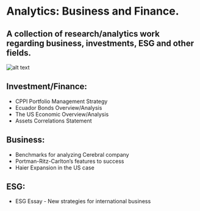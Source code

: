 # Analytics: Business and Finance.

## A collection of research/analytics work regarding business, investments, ESG and other fields.


![alt text](https://www.utmb.edu/images/librariesprovider250/default-album/unified.jpg?sfvrsn=b1e6fe57_1)

## Investment/Finance:
- CPPI Portfolio Management Strategy
- Ecuador Bonds Overview/Analysis
- The US Economic Overview/Analysis
- Assets Correlations Statement

## Business:
- Benchmarks for analyzing Cerebral company
- Portman-Ritz-Carlton’s features to success
- Haier Expansion in the US case

## ESG:
- ESG Essay - New strategies for international business

